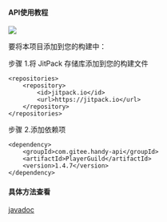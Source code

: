 #### API使用教程

[![](https://jitpack.io/v/com.gitee.handy-api/PlayerGuild.svg)](https://jitpack.io/#com.gitee.handy-api/PlayerGuild)

要将本项目添加到您的构建中：

步骤 1.将 JitPack 存储库添加到您的构建文件
```
<repositories>
    <repository>
        <id>jitpack.io</id>
        <url>https://jitpack.io</url>
    </repository>
</repositories>
```
步骤 2.添加依赖项
```
<dependency>
    <groupId>com.gitee.handy-api</groupId>
    <artifactId>PlayerGuild</artifactId>
    <version>1.4.7</version>
</dependency>
```

#### 具体方法查看
[javadoc](https://handy-api.gitee.io/playerguild/)